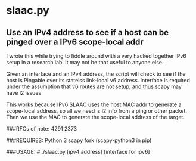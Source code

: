# slaac.py
## Use an IPv4 address to see if a host can be pinged over a IPv6 scope-local addr

 I wrote this while trying to fiddle around with a very
 hacked together IPv6 setup in a research lab. It may not be that useful to anyone else.

 Given an interface and an IPv4 address, the script will check to see
 if the host is Pingable over its statelss link-local v6 address.
 Interface is required under the assumption that v6 routes are not setup,
 and thus scapy may have l2 issues

 This works because IPv6 SLAAC uses the host MAC addr to generate a scope-local
 address, so all we need is l2 info from a ping or other packet. Then we use the MAC
 to generate the scope-local address of the target.
 
###RFCs of note:
    4291
    2373


###REQUIRES:
    Python 3 scapy fork (scapy-python3 in pip)
        
###USAGE: 
    # ./slaac.py [ipv4 address] [interface for ipv6]
